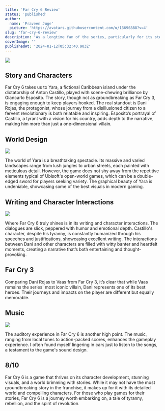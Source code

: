 ```yaml
---
title: 'Far Cry 6 Review'
status: 'published'
author:
  name: 'Praveen Juge'
  picture: 'https://avatars.githubusercontent.com/u/13696888?v=4'
slug: 'far-cry-6-review'
description: 'As a longtime fan of the series, particularly for its storytelling, I approached this game with high expectations. While it may not surpass the legendary status of Far Cry 3 in terms of its story, it certainly carves its own niche with compelling characters and a vivid, expansive world.'
coverImage: ''
publishedAt: '2024-01-12T05:32:40.903Z'
---
```


![](/images/tnmdga9-I5NT.jpeg)

## Story and Characters

Far Cry 6 takes us to Yara, a fictional Caribbean island under the dictatorship of Anton Castillo, played with scene-chewing brilliance by Giancarlo Esposito. The story, though not as groundbreaking as Far Cry 3, is engaging enough to keep players hooked. The real standout is Dani Rojas, the protagonist, whose journey from a disillusioned citizen to a fervent revolutionary is both relatable and inspiring. Esposito’s portrayal of Castillo, a tyrant with a vision for his country, adds depth to the narrative, making him more than just a one-dimensional villain.

## World Design

![](/images/gcvvzp8-MxNj.png)

The world of Yara is a breathtaking spectacle. Its massive and varied landscapes range from lush jungles to urban streets, each painted with meticulous detail. However, the game does not shy away from the repetitive elements typical of Ubisoft's open-world games, which can be a double-edged sword for players seeking variety. The graphical beauty of Yara is undeniable, showcasing some of the best visuals in modern gaming.

## Writing and Character Interactions

![](/images/xsdkjnn-U3OT.jpeg)

Where Far Cry 6 truly shines is in its writing and character interactions. The dialogues are slick, peppered with humor and emotional depth. Castillo's character, despite his tyranny, is constantly humanized through his speeches and justifications, showcasing excellent writing. The interactions between Dani and other characters are filled with witty banter and heartfelt moments, creating a narrative that’s both entertaining and thought-provoking.

## Far Cry 3

Comparing Dani Rojas to Vaas from Far Cry 3, it’s clear that while Vaas remains the series' most iconic villain, Dani represents one of its best heroes. Their journeys and impacts on the player are different but equally memorable.

## Music

![](/images/fck6494-QxOD.jpeg)

The auditory experience in Far Cry 6 is another high point. The music, ranging from local tunes to action-packed scores, enhances the gameplay experience. I often found myself lingering in cars just to listen to the songs, a testament to the game's sound design.

## 8/10

Far Cry 6 is a game that thrives on its character development, stunning visuals, and a world brimming with stories. While it may not have the most groundbreaking story in the franchise, it makes up for it with its detailed world and compelling characters. For those who play games for their stories, Far Cry 6 is a journey worth embarking on, a tale of tyranny, rebellion, and the spirit of revolution.
